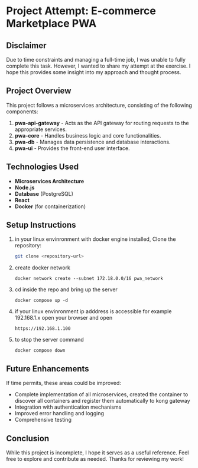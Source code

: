 # Project Attempt: E-commerce Marketplace PWA

## Disclaimer
Due to time constraints and managing a full-time job, I was unable to fully complete this task. However, I wanted to share my attempt at the exercise. I hope this provides some insight into my approach and thought process.

## Project Overview
This project follows a microservices architecture, consisting of the following components:

1. **pwa-api-gateway** - Acts as the API gateway for routing requests to the appropriate services.
2. **pwa-core** - Handles business logic and core functionalities.
3. **pwa-db** - Manages data persistence and database interactions.
4. **pwa-ui** - Provides the front-end user interface.

## Technologies Used
- **Microservices Architecture**
- **Node.js**
- **Database** (PostgreSQL)
- **React**
- **Docker** (for containerization)

## Setup Instructions

1. in your linux envinronment with docker engine installed, Clone the repository:
    ```sh
    git clone <repository-url>
    ```

2. create docker network
    ```
    docker network create --subnet 172.18.0.0/16 pwa_network
    ```

3. cd inside the repo and bring up the server
    ```
    docker compose up -d
    ```
4. if your linux envinronment ip adddress is accessible for example 192.168.1.x open your browser and open
    ```
    https://192.168.1.100
    ```
5. to stop the server command
    ```
    docker compose down
    ```

## Future Enhancements
If time permits, these areas could be improved:

- Complete implementation of all microservices, created the container to discover all containers and register them automatically to kong gateway
- Integration with authentication mechanisms
- Improved error handling and logging
- Comprehensive testing

## Conclusion
While this project is incomplete, I hope it serves as a useful reference. Feel free to explore and contribute as needed. Thanks for reviewing my work!